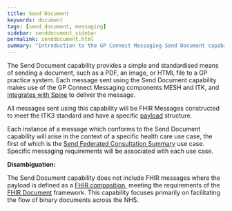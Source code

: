 ```yaml
---
title: Send Document
keywords: document
tags: [send_document, messaging]
sidebar: senddocument_sidebar
permalink: senddocument.html
summary: "Introduction to the GP Connect Messaging Send Document capability"
---
```


The Send Document capability provides a simple and standardised means of sending a document, such as a PDF, an image, or HTML file to a GP practice system. Each message sent using the Send Document capability makes use of the GP Connect Messaging components MESH and ITK, and [integrates with Spine](integration_illustrated.html) to deliver the message. 

All messages sent using this capability will be FHIR Messages constructed to meet the ITK3 standard and have a specific [payload](senddocument_payload) structure.

Each instance of a message which conforms to the Send Document capability will arise in the context of a specific health care use case, the first of which is the [Send Federated Consultation Summary](senddocument_fedcon_overview.html) use case. Specific messaging requirements will be associated with each use case.

**Disambiguation:**

The Send Document capability does not include FHIR messages where the payload is defined as a [FHIR composition](https://www.hl7.org/fhir/composition.html), meeting the requirements of the [FHIR Document](https://www.hl7.org/fhir/documents.html) framework. This capability focuses primarily on facilitating the flow of binary documents across the NHS.
